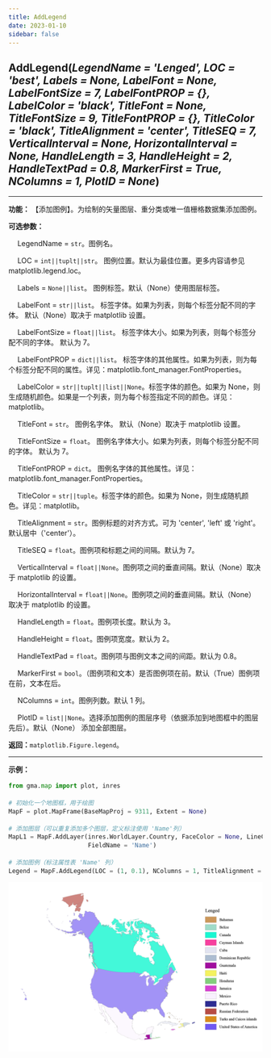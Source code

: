 ```yaml
---
title: AddLegend
date: 2023-01-10
sidebar: false
---
```


## **AddLegend**(*LegendName = 'Lenged', LOC = 'best', Labels = None,  LabelFont = None, LabelFontSize = 7, LabelFontPROP = {}, LabelColor = 'black',  TitleFont = None, TitleFontSize = 9, TitleFontPROP = {}, TitleColor = 'black', TitleAlignment = 'center', TitleSEQ = 7, VerticalInterval = None, HorizontalInterval = None, HandleLength = 3, HandleHeight = 2, HandleTextPad = 0.8, MarkerFirst = True, NColumns = 1, PlotID = None*)<Badge text="1.1.2 +"/> 

---

**功能：** 【添加图例】。为绘制的矢量图层、重分类或唯一值栅格数据集添加图例。

**可选参数：**

&emsp; LegendName = `str`。图例名。

&emsp; LOC = `int||tuplt||str`。 图例位置。默认为最佳位置。更多内容请参见matplotlib.legend.loc。

&emsp; Labels = `None||list`。 图例标签。默认（None）使用图层标签。

&emsp; LabelFont = `str||list`。 标签字体。如果为列表，则每个标签分配不同的字体。 默认（None）取决于 matplotlib 设置。

&emsp; LabelFontSize = `float||list`。 标签字体大小。如果为列表，则每个标签分配不同的字体。 默认为 7。

&emsp; LabelFontPROP = `dict||list`。 标签字体的其他属性。如果为列表，则为每个标签分配不同的属性。详见：matplotlib.font_manager.FontProperties。

&emsp; LabelColor = `str||tuplt||list||None`。标签字体的颜色。如果为 None，则生成随机颜色。如果是一个列表，则为每个标签指定不同的颜色。详见：matplotlib。

&emsp; TitleFont = `str`。 图例名字体。 默认（None）取决于 matplotlib 设置。

&emsp; TitleFontSize  = `float`。 图例名字体大小。如果为列表，则每个标签分配不同的字体。 默认为 7。

&emsp; TitleFontPROP = `dict`。 图例名字体的其他属性。详见：matplotlib.font_manager.FontProperties。

&emsp; TitleColor = `str||tuple`。标签字体的颜色。如果为 None，则生成随机颜色。详见：matplotlib。

&emsp; TitleAlignment = `str`。图例标题的对齐方式。可为 'center', 'left' 或 'right'。默认居中（'center'）。

&emsp; TitleSEQ = `float`。图例项和标题之间的间隔。默认为 7。

&emsp; VerticalInterval = `float||None`。图例项之间的垂直间隔。默认（None）取决于 matplotlib 的设置。

&emsp; HorizontalInterval = `float||None`。图例项之间的垂直间隔。默认（None）取决于 matplotlib 的设置。

&emsp; HandleLength = `float`。图例项长度。默认为 3。

&emsp; HandleHeight = `float`。图例项宽度。默认为 2。

&emsp; HandleTextPad = `float`。图例项与图例文本之间的间距。默认为 0.8。

&emsp; MarkerFirst = `bool`。（图例项和文本）是否图例项在前。默认（True）图例项在前，文本在后。

&emsp; NColumns = `int`。图例列数。默认 1 列。

&emsp; PlotID = `list||None`。选择添加图例的图层序号（依据添加到地图框中的图层先后）。默认（None） 添加全部图层。

**返回：**`matplotlib.Figure.legend`。

---

**示例：**
```python
from gma.map import plot, inres

# 初始化一个地图框，用于绘图
MapF = plot.MapFrame(BaseMapProj = 9311, Extent = None)

# 添加图层（可以重复添加多个图层，定义标注使用 'Name'列）
MapL1 = MapF.AddLayer(inres.WorldLayer.Country, FaceColor = None, LineColor = 'gray', LineWidth = 0.1, 
                      FieldName = 'Name')

# 添加图例（标注属性表 'Name' 列）
Legend = MapF.AddLegend(LOC = (1, 0.1), NColumns = 1, TitleAlignment = 'left') 
```
![](/map/AddLegend.png)

